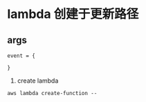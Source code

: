 # lambda 创建于更新路径

## args

```
event = {

}
```

1. create lambda

```
aws lambda create-function --
```